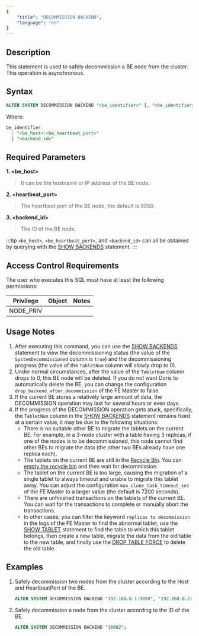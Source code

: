 ```yaml
---
{
    "title": "DECOMMISSION BACKEND",
    "language": "en"
}
---
```


## Description

This statement is used to safely decommission a BE node from the cluster. This operation is asynchronous.

## Syntax

```sql
ALTER SYSTEM DECOMMISSION BACKEND "<be_identifier>" [, "<be_identifier>" ... ]
```

Where:

```sql
be_identifier
  : "<be_host>:<be_heartbeat_port>"
  | "<backend_id>"
```

## Required Parameters

**1. <be_host>**

> It can be the hostname or IP address of the BE node.

**2. <heartbeat_port>**

> The heartbeat port of the BE node, the default is 9050.

**3. <backend_id>**

> The ID of the BE node.

:::tip
`<be_host>`, `<be_heartbeat_port>`, and `<backend_id>` can all be obtained by querying with the [SHOW BACKENDS](./SHOW-BACKENDS.md) statement.
:::

## Access Control Requirements

The user who executes this SQL must have at least the following permissions:

| Privilege | Object | Notes |
|-----------|----|-------|
| NODE_PRIV |    |       |

## Usage Notes

1. After executing this command, you can use the [SHOW BACKENDS](./SHOW-BACKENDS.md) statement to view the decommissioning status (the value of the `SystemDecommissioned` column is `true`) and the decommissioning progress (the value of the `TabletNum` column will slowly drop to 0).
2. Under normal circumstances, after the value of the `TabletNum` column drops to 0, this BE node will be deleted. If you do not want Doris to automatically delete the BE, you can change the configuration `drop_backend_after_decommission` of the FE Master to false.
3. If the current BE stores a relatively large amount of data, the DECOMMISSION operation may last for several hours or even days.
4. If the progress of the DECOMMISSION operation gets stuck, specifically, the `TabletNum` column in the [SHOW BACKENDS](./SHOW-BACKENDS.md) statement remains fixed at a certain value, it may be due to the following situations:
   - There is no suitable other BE to migrate the tablets on the current BE. For example, in a 3-node cluster with a table having 3 replicas, if one of the nodes is to be decommissioned, this node cannot find other BEs to migrate the data (the other two BEs already have one replica each).
   - The tablets on the current BE are still in the [Recycle Bin](../../recycle/SHOW-CATALOG-RECYCLE-BIN.md). You can [empty the recycle bin](../../recycle/DROP-CATALOG-RECYCLE-BIN.md) and then wait for decommission.
   - The tablet on the current BE is too large, causing the migration of a single tablet to always timeout and unable to migrate this tablet away. You can adjust the configuration `max_clone_task_timeout_sec` of the FE Master to a larger value (the default is 7200 seconds).
   - There are unfinished transactions on the tablets of the current BE. You can wait for the transactions to complete or manually abort the transactions.
   - In other cases, you can filter the keyword `replicas to decommission` in the logs of the FE Master to find the abnormal tablet, use the [SHOW TABLET](../../table-and-view/data-and-status-management/SHOW-TABLET.md) statement to find the table to which this tablet belongs, then create a new table, migrate the data from the old table to the new table, and finally use the [DROP TABLE FORCE](../../table-and-view/table/DROP-TABLE.md) to delete the old table.

## Examples

1. Safely decommission two nodes from the cluster according to the Host and HeartbeatPort of the BE.
   ```sql
   ALTER SYSTEM DECOMMISSION BACKEND "192.168.0.1:9050", "192.168.0.2:9050";
   ```

2. Safely decommission a node from the cluster according to the ID of the BE.
    ```sql
    ALTER SYSTEM DECOMMISSION BACKEND "10002";
    ```
